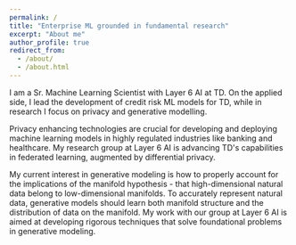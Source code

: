 ```yaml
---
permalink: /
title: "Enterprise ML grounded in fundamental research"
excerpt: "About me"
author_profile: true
redirect_from: 
  - /about/
  - /about.html
---
```


I am a Sr. Machine Learning Scientist with Layer 6 AI at TD. On the applied side, I lead the development of credit risk ML models for TD, while in research I focus on privacy and generative modelling.

Privacy enhancing technologies are crucial for developing and deploying machine learning models in highly regulated industries like banking and healthcare. My research group at Layer 6 AI is advancing TD's capabilities in federated learning, augmented by differential privacy.

My current interest in generative modeling is how to properly account for the implications of the manifold hypothesis - that high-dimensional natural data belong to low-dimensional manifolds. To accurately represent natural data, generative models should learn both manifold structure and the distribution of data on the manifold. My work with our group at Layer 6 AI is aimed at developing rigorous techniques that solve foundational problems in generative modeling.

